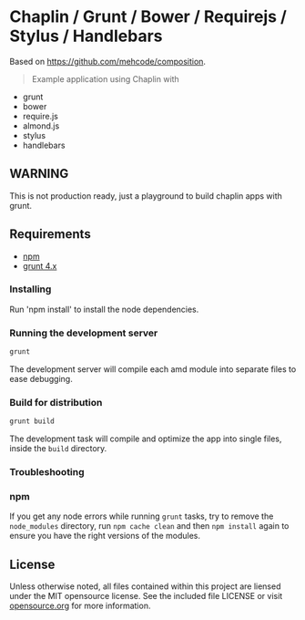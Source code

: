 # Chaplin / Grunt / Bower / Requirejs / Stylus / Handlebars

Based on https://github.com/mehcode/composition.

> Example application using Chaplin with

- grunt
- bower
- require.js
- almond.js
- stylus
- handlebars

## WARNING

This is not production ready, just a playground to build chaplin apps with grunt.


## Requirements

- [npm](https://npmjs.org/)
- [grunt 4.x](https://github.com/gruntjs/grunt/wiki/Getting-started)

### Installing

Run 'npm install' to install the node dependencies.

### Running the development server
```sh
grunt
```

The development server will compile each amd module into separate files to ease debugging.


### Build for distribution
```sh
grunt build
```

The development task will compile and optimize the app into single files, inside the `build` directory.



### Troubleshooting

### npm

If you get any node errors while running `grunt` tasks, try to remove the `node_modules` directory, run `npm cache clean`
and then `npm install` again to ensure you have the right versions of the modules.


## License
Unless otherwise noted, all files contained within this project are liensed
under the MIT opensource license. See the included file LICENSE or visit
[opensource.org][] for more information.

[opensource.org]: http://opensource.org/licenses/MIT
